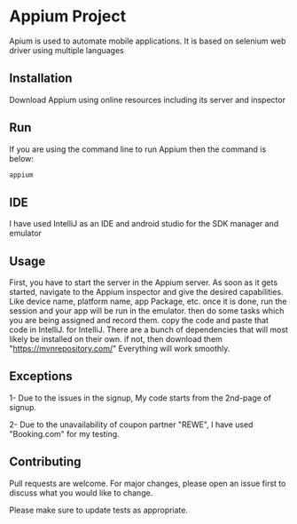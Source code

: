 # Appium Project

Apium is used to automate mobile applications. It is based on selenium web driver using multiple languages

## Installation

Download Appium using online resources including its server and inspector


## Run

If you are using the command line to run Appium then the command is below:

```bash
appium
```

## IDE

I have used IntelliJ as an IDE and android studio for the SDK manager and emulator

## Usage

First, you have to start the server in the Appium server. As soon as it gets started, navigate to the Appium inspector and give the desired capabilities. Like device name, platform name, app Package, etc. once it is done, run the session and your app will be run in the emulator. then do some tasks which you are being assigned and record them. copy the code and paste that code in IntelliJ. 
for IntelliJ. There are a bunch of dependencies that will most likely be installed on their own. if not, then download them "https://mvnrepository.com/"
Everything will work smoothly.

## Exceptions

1- Due to the issues in the signup, My code starts from the 2nd-page of signup.

2- Due to the unavailability of coupon partner "REWE", I have used "Booking.com" for my testing. 

## Contributing
Pull requests are welcome. For major changes, please open an issue first to discuss what you would like to change.

Please make sure to update tests as appropriate.
